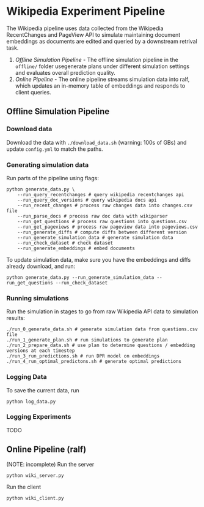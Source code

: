 # Wikipedia Experiment Pipeline

The Wikipedia pipeline uses data collected from the Wikipedia RecentChanges and PageView API to simulate maintaining document embeddings as documents are edited and queried by a downstream retrival task. 

1. *Offline Simulation Pipeline* - The offline simulation pipeline in the `offline/` folder usegenerate plans under different simulation settings and evaluates overall prediction quality. 
2. *Online Pipeline* - The online pipeline streams simulation data into ralf, which updates an in-memory table of embeddings and responds to client queries. 

## Offline Simulation Pipeline

### Download data
Download the data with `./download_data.sh` (warning: 100s of GBs) and update `config.yml` to match the paths.

### Generating simulation data
Run parts of the pipeline using flags: 
```
python generate_data.py \
	--run_query_recentchanges # query wikipedia recentchanges api
	--run_query_doc_versions # query wikipedia docs api
	--run_recent_changes # process raw changes data into changes.csv file
	--run_parse_docs # process raw doc data with wikiparser
	--run_get_questions # process raw questions into questions.csv
	--run_get_pageviews # process raw pageview data into pageviews.csv
	--run_generate_diffs # compute diffs between different version
	--run_generate_simulation_data # generate simulation data
	--run_check_dataset # check dataset
	--run_generate_embeddings # embed documents 
```
To update simulation data, make sure you have the embeddings and diffs already download, and run: 
```
python generate_data.py --run_generate_simulation_data --run_get_questions --run_check_dataset
```

### Running simulations 
Run the simulation in stages to go from raw Wikipedia API data to simulation results: 

```
./run_0_generate_data.sh # generate simulation data from questions.csv file
./run_1_generate_plan.sh # run simulations to generate plan
./run_2_prepare_data.sh # use plan to determine questions / embedding versions at each timestep 
./run_3_run_predictions.sh # run DPR model on embeddings 
./run_4_run_optimal_predictons.sh # generate optimal predictions 
```

### Logging Data 
To save the current data, run 
```
python log_data.py
```

### Logging Experiments
TODO
 
## Online Pipeline (ralf)
(NOTE: incomplete) 
Run the server 
```
python wiki_server.py
```
Run the client 
```
python wiki_client.py 
```


